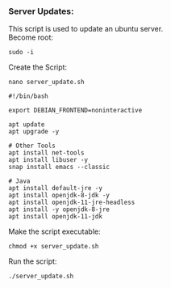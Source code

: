 ### Server Updates:
This script is used to update an ubuntu server. <br>
Become root:
```
sudo -i
```
Create the Script: 
```
nano server_update.sh
```
```
#!/bin/bash

export DEBIAN_FRONTEND=noninteractive

apt update
apt upgrade -y

# Other Tools
apt install net-tools
apt install libuser -y  
snap install emacs --classic 

# Java 
apt install default-jre -y
apt install openjdk-8-jdk -y
apt install openjdk-11-jre-headless
apt install -y openjdk-8-jre
apt install openjdk-11-jdk
```
Make the script executable: 
```
chmod +x server_update.sh
```
Run the script:
```
./server_update.sh
```
## 